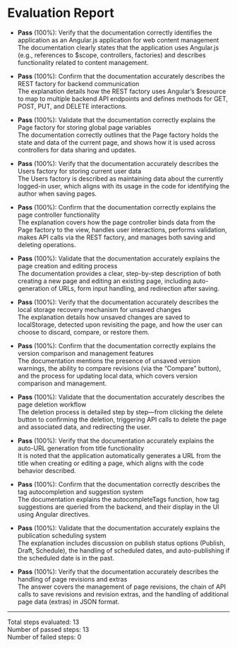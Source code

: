 # Evaluation Report

- **Pass** (100%): Verify that the documentation correctly identifies the application as an Angular.js application for web content management  
  The documentation clearly states that the application uses Angular.js (e.g., references to $scope, controllers, factories) and describes functionality related to content management.

- **Pass** (100%): Confirm that the documentation accurately describes the REST factory for backend communication  
  The explanation details how the REST factory uses Angular’s $resource to map to multiple backend API endpoints and defines methods for GET, POST, PUT, and DELETE interactions.

- **Pass** (100%): Validate that the documentation correctly explains the Page factory for storing global page variables  
  The documentation correctly outlines that the Page factory holds the state and data of the current page, and shows how it is used across controllers for data sharing and updates.

- **Pass** (100%): Verify that the documentation accurately describes the Users factory for storing current user data  
  The Users factory is described as maintaining data about the currently logged-in user, which aligns with its usage in the code for identifying the author when saving pages.

- **Pass** (100%): Confirm that the documentation correctly explains the page controller functionality  
  The explanation covers how the page controller binds data from the Page factory to the view, handles user interactions, performs validation, makes API calls via the REST factory, and manages both saving and deleting operations.

- **Pass** (100%): Validate that the documentation accurately explains the page creation and editing process  
  The documentation provides a clear, step-by-step description of both creating a new page and editing an existing page, including auto-generation of URLs, form input handling, and redirection after saving.

- **Pass** (100%): Verify that the documentation accurately describes the local storage recovery mechanism for unsaved changes  
  The explanation details how unsaved changes are saved to localStorage, detected upon revisiting the page, and how the user can choose to discard, compare, or restore them.

- **Pass** (100%): Confirm that the documentation correctly explains the version comparison and management features  
  The documentation mentions the presence of unsaved version warnings, the ability to compare revisions (via the “Compare” button), and the process for updating local data, which covers version comparison and management.

- **Pass** (100%): Validate that the documentation accurately describes the page deletion workflow  
  The deletion process is detailed step by step—from clicking the delete button to confirming the deletion, triggering API calls to delete the page and associated data, and redirecting the user.

- **Pass** (100%): Verify that the documentation accurately explains the auto-URL generation from title functionality  
  It is noted that the application automatically generates a URL from the title when creating or editing a page, which aligns with the code behavior described.

- **Pass** (100%): Confirm that the documentation correctly describes the tag autocompletion and suggestion system  
  The documentation explains the autocompleteTags function, how tag suggestions are queried from the backend, and their display in the UI using Angular directives.

- **Pass** (100%): Validate that the documentation accurately explains the publication scheduling system  
  The explanation includes discussion on publish status options (Publish, Draft, Schedule), the handling of scheduled dates, and auto-publishing if the scheduled date is in the past.

- **Pass** (100%): Verify that the documentation accurately describes the handling of page revisions and extras  
  The answer covers the management of page revisions, the chain of API calls to save revisions and revision extras, and the handling of additional page data (extras) in JSON format.

---

Total steps evaluated: 13  
Number of passed steps: 13  
Number of failed steps: 0